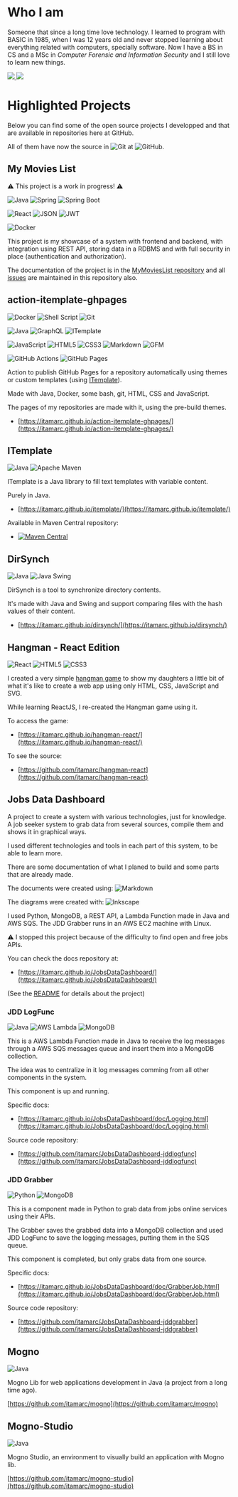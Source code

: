# Who I am

Someone that since a long time love technology. I learned to program with BASIC in 1985, when I was 12 years old and never stopped learning about everything related with computers, specially software. Now I have a BS in CS and a MSc in *Computer Forensic and Information Security* and I still love to learn new things.

<a href="https://github.com/itamarc" alt="github" target="_blank">
<img src="https://img.shields.io/badge/GitHub-000000?&style=flat-square&logo=GitHub&logoColor=white">
</a>
<a href="https://www.linkedin.com/in/itamarc" alt="linkedin" target="_blank">
<img src="https://img.shields.io/badge/LinkedIn-%230077B5.svg?&style=flat-square&logo=linkedin&logoColor=white">
</a>

# Highlighted Projects

Below you can find some of the open source projects I developped and that are available in repositories here at GitHub.

All of them have now the source in ![Git](https://img.shields.io/badge/git-%23F05033.svg?style=for-the-badge&logo=git&logoColor=white) at ![GitHub](https://img.shields.io/badge/github-%23121011.svg?style=for-the-badge&logo=github&logoColor=white).

## My Movies List

⚠️ This project is a work in progress! ⚠️

![Java](https://img.shields.io/badge/java-%23ED8B00.svg?style=for-the-badge&logo=java&logoColor=white)
![Spring](https://img.shields.io/badge/spring-%236DB33F.svg?style=for-the-badge&logo=spring&logoColor=white)
![Spring Boot](https://img.shields.io/badge/spring%20boot-%236DB33F.svg?style=for-the-badge&logo=spring%20boot&logoColor=white)

![React](https://img.shields.io/badge/react-%2320232a.svg?style=for-the-badge&logo=react&logoColor=%2361DAFB)
![JSON](https://img.shields.io/badge/json-%23000000.svg?style=for-the-badge&logo=json&logoColor=white)
![JWT](https://img.shields.io/badge/json%20web%20tokens-%23000000.svg?style=for-the-badge&logo=jsonwebtokens&logoColor=white)

![Docker](https://img.shields.io/badge/docker-%230db7ed.svg?style=for-the-badge&logo=docker&logoColor=white)

This project is my showcase of a system with frontend and backend, with integration using REST API, storing data in a RDBMS and with full security in place (authentication and authorization).

The documentation of the project is in the [MyMoviesList repository](https://github.com/itamarc/mymovieslist) and all [issues](https://github.com/itamarc/mymovieslist/issues) are maintained in this repository also.

## action-itemplate-ghpages
![Docker](https://img.shields.io/badge/docker-%230db7ed.svg?style=for-the-badge&logo=docker&logoColor=white)
![Shell Script](https://img.shields.io/badge/shell_script-%23121011.svg?style=for-the-badge&logo=gnu-bash&logoColor=white)
![Git](https://img.shields.io/badge/git-%23F05033.svg?style=for-the-badge&logo=git&logoColor=white)

![Java](https://img.shields.io/badge/java-%23ED8B00.svg?style=for-the-badge&logo=java&logoColor=white)
![GraphQL](https://img.shields.io/badge/-GraphQL-E10098?style=for-the-badge&logo=graphql&logoColor=white)
![ITemplate](https://img.shields.io/badge/itemplate-%23007FEE.svg?style=for-the-badge&logo=java&logoColor=white)

![JavaScript](https://img.shields.io/badge/javascript-%23323330.svg?style=for-the-badge&logo=javascript&logoColor=%23F7DF1E)
![HTML5](https://img.shields.io/badge/html5-%23E34F26.svg?style=for-the-badge&logo=html5&logoColor=white)
![CSS3](https://img.shields.io/badge/css3-%231572B6.svg?style=for-the-badge&logo=css3&logoColor=white)
![Markdown](https://img.shields.io/badge/markdown-%23000000.svg?style=for-the-badge&logo=markdown&logoColor=white)
![GFM](https://img.shields.io/badge/GFM-%23000000.svg?style=for-the-badge&logo=markdown&logoColor=white)

![GitHub Actions](https://img.shields.io/badge/github_actions-%23121011.svg?style=for-the-badge&logo=github&logoColor=white)
![GitHub Pages](https://img.shields.io/badge/github_pages-%23121011.svg?style=for-the-badge&logo=github&logoColor=white)

Action to publish GitHub Pages for a repository automatically using themes or custom templates (using [ITemplate](#itemplate)).

Made with Java, Docker, some bash, git, HTML, CSS and JavaScript.

The pages of my repositories are made with it, using the pre-build themes.

- [https://itamarc.github.io/action-itemplate-ghpages/](https://itamarc.github.io/action-itemplate-ghpages/)

## ITemplate
![Java](https://img.shields.io/badge/java-%23ED8B00.svg?style=for-the-badge&logo=java&logoColor=white)
![Apache Maven](https://img.shields.io/badge/Apache%20Maven-C71A36?style=for-the-badge&logo=Apache%20Maven&logoColor=white)

ITemplate is a Java library to fill text templates with variable content.

Purely in Java.

- [https://itamarc.github.io/itemplate/](https://itamarc.github.io/itemplate/)

Available in Maven Central repository:

- [![Maven Central](https://img.shields.io/maven-central/v/io.github.itamarc/itemplate.svg?label=Maven%20Central)](https://search.maven.org/search?q=g:%22io.github.itamarc%22%20AND%20a:%22itemplate%22)

## DirSynch
![Java](https://img.shields.io/badge/java-%23ED8B00.svg?style=for-the-badge&logo=java&logoColor=white)
![Java Swing](https://img.shields.io/badge/java%20swing-%23ED8B00.svg?style=for-the-badge&logo=java&logoColor=white)

DirSynch is a tool to synchronize directory contents.

It's made with Java and Swing and support comparing files with the hash values of their content.

- [https://itamarc.github.io/dirsynch/](https://itamarc.github.io/dirsynch/)

## Hangman - React Edition
![React](https://img.shields.io/badge/react-%2320232a.svg?style=for-the-badge&logo=react&logoColor=%2361DAFB)
![HTML5](https://img.shields.io/badge/html5-%23E34F26.svg?style=for-the-badge&logo=html5&logoColor=white)
![CSS3](https://img.shields.io/badge/css3-%231572B6.svg?style=for-the-badge&logo=css3&logoColor=white)

I created a very simple [hangman game](https://github.com/itamarc/hangman) to show my daughters a little bit of what it's like to create a web app using only HTML, CSS, JavaScript and SVG.

While learning ReactJS, I re-created the Hangman game using it.

To access the game:

- [https://itamarc.github.io/hangman-react/](https://itamarc.github.io/hangman-react/)

To see the source:

- [https://github.com/itamarc/hangman-react](https://github.com/itamarc/hangman-react)

## Jobs Data Dashboard

A project to create a system with various technologies, just for knowledge. A job seeker system to grab data from several sources, compile them and shows it in graphical ways.

I used different technologies and tools in each part of this system, to be able to learn more.

There are some documentation of what I planed to build and some parts that are already made.

The documents were created using: ![Markdown](https://img.shields.io/badge/markdown-%23000000.svg?style=for-the-badge&logo=markdown&logoColor=white)

The diagrams were created with: ![Inkscape](https://img.shields.io/badge/Inkscape-e0e0e0?style=for-the-badge&logo=inkscape&logoColor=080A13)

I used Python, MongoDB, a REST API, a Lambda Function made in Java and AWS SQS. The JDD Grabber runs in an AWS EC2 machine with Linux.

⚠️ I stopped this project because of the difficulty to find open and free jobs APIs.

You can check the docs repository at:
- [https://itamarc.github.io/JobsDataDashboard/](https://itamarc.github.io/JobsDataDashboard/)

(See the [README](https://itamarc.github.io/JobsDataDashboard/README.html) for details about the project)

### JDD LogFunc
![Java](https://img.shields.io/badge/java-%23ED8B00.svg?style=for-the-badge&logo=java&logoColor=white)
![AWS Lambda](https://img.shields.io/badge/AWS_Lambda-%23F27A13.svg?style=for-the-badge&logo=amazon-aws&logoColor=white)
![MongoDB](https://img.shields.io/badge/MongoDB-%234ea94b.svg?style=for-the-badge&logo=mongodb&logoColor=white)

This is a AWS Lambda Function made in Java to receive the log messages through a AWS SQS messages queue and insert them into a MongoDB collection.

The idea was to centralize in it log messages comming from all other components in the system.

This component is up and running.

Specific docs:
- [https://itamarc.github.io/JobsDataDashboard/doc/Logging.html](https://itamarc.github.io/JobsDataDashboard/doc/Logging.html)

Source code repository:
- [https://github.com/itamarc/JobsDataDashboard-jddlogfunc](https://github.com/itamarc/JobsDataDashboard-jddlogfunc)

### JDD Grabber
![Python](https://img.shields.io/badge/python-3670A0?style=for-the-badge&logo=python&logoColor=ffdd54)
![MongoDB](https://img.shields.io/badge/MongoDB-%234ea94b.svg?style=for-the-badge&logo=mongodb&logoColor=white)

This is a component made in Python to grab data from jobs online services using their APIs.

The Grabber saves the grabbed data into a MongoDB collection and used JDD LogFunc to save the logging messages, putting them in the SQS queue.

This component is completed, but only grabs data from one source.

Specific docs:
- [https://itamarc.github.io/JobsDataDashboard/doc/GrabberJob.html](https://itamarc.github.io/JobsDataDashboard/doc/GrabberJob.html)

Source code repository:
- [https://github.com/itamarc/JobsDataDashboard-jddgrabber](https://github.com/itamarc/JobsDataDashboard-jddgrabber)

## Mogno
![Java](https://img.shields.io/badge/java-%23ED8B00.svg?style=for-the-badge&logo=java&logoColor=white)

Mogno Lib for web applications development in Java (a project from a long time ago).

[https://github.com/itamarc/mogno](https://github.com/itamarc/mogno)

## Mogno-Studio
![Java](https://img.shields.io/badge/java-%23ED8B00.svg?style=for-the-badge&logo=java&logoColor=white)

Mogno Studio, an environment to visually build an application with Mogno lib.

[https://github.com/itamarc/mogno-studio](https://github.com/itamarc/mogno-studio)
